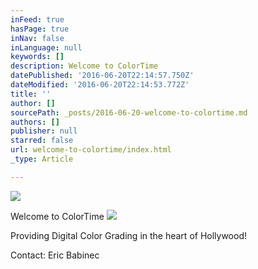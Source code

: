 ```yaml
---
inFeed: true
hasPage: true
inNav: false
inLanguage: null
keywords: []
description: Welcome to ColorTime
datePublished: '2016-06-20T22:14:57.750Z'
dateModified: '2016-06-20T22:14:53.772Z'
title: ''
author: []
sourcePath: _posts/2016-06-20-welcome-to-colortime.md
authors: []
publisher: null
starred: false
url: welcome-to-colortime/index.html
_type: Article

---
```

![](https://the-grid-user-content.s3-us-west-2.amazonaws.com/e676f069-3b1f-426d-89e5-b2bf7046fc20.jpg)

Welcome to ColorTime
![](https://the-grid-user-content.s3-us-west-2.amazonaws.com/96fb6308-4711-4c97-967b-9cbc12bfdb38.png)

Providing Digital Color Grading in the heart of Hollywood!

Contact: Eric Babinec